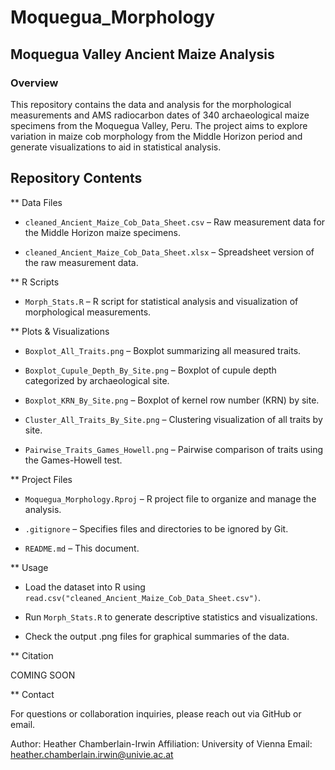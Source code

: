 # Moquegua_Morphology
## Moquegua Valley Ancient Maize Analysis

### Overview

This repository contains the data and analysis for the morphological measurements and AMS radiocarbon dates of 340 archaeological maize specimens from the Moquegua Valley, Peru. The project aims to explore variation in maize cob morphology from the Middle Horizon period and generate visualizations to aid in statistical analysis.

## Repository Contents

** Data Files

- `cleaned_Ancient_Maize_Cob_Data_Sheet.csv` – Raw measurement data for the Middle Horizon maize specimens.

- `cleaned_Ancient_Maize_Cob_Data_Sheet.xlsx` – Spreadsheet version of the raw measurement data.

** R Scripts

- `Morph_Stats.R` – R script for statistical analysis and visualization of morphological measurements.

** Plots & Visualizations

- `Boxplot_All_Traits.png` – Boxplot summarizing all measured traits.

- `Boxplot_Cupule_Depth_By_Site.png` – Boxplot of cupule depth categorized by archaeological site.

- `Boxplot_KRN_By_Site.png` – Boxplot of kernel row number (KRN) by site.

- `Cluster_All_Traits_By_Site.png` – Clustering visualization of all traits by site.

- `Pairwise_Traits_Games_Howell.png` – Pairwise comparison of traits using the Games-Howell test.

** Project Files

- `Moquegua_Morphology.Rproj` – R project file to organize and manage the analysis.

- `.gitignore` – Specifies files and directories to be ignored by Git.

- `README.md` – This document.

** Usage

- Load the dataset into R using `read.csv("cleaned_Ancient_Maize_Cob_Data_Sheet.csv")`.

- Run `Morph_Stats.R` to generate descriptive statistics and visualizations.

- Check the output .png files for graphical summaries of the data.

** Citation

COMING SOON

** Contact

For questions or collaboration inquiries, please reach out via GitHub or email.

Author: Heather Chamberlain-Irwin Affiliation: University of Vienna Email: heather.chamberlain.irwin@univie.ac.at

